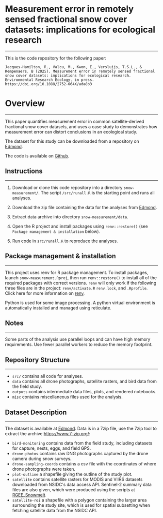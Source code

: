 # Measurement error in remotely sensed fractional snow cover datasets: implications for ecological research

------------------------------------------------------------------------

This is the code repository for the following paper:

`Jacques-Hamilton, R., Valcu, M., Kwon, E., Versluijs, T.S.L., & Kempenaers, B (2025). Measurement error in remotely sensed fractional snow cover datasets: implications for ecological research. Environmental Research Ecology, in press. https://doi.org/10.1088/2752-664X/ada8b3`  

# Overview

------------------------------------------------------------------------

This paper quantifies measurement error in common satellite-derived fractional snow cover datasets, and uses a case study to demonstrates how measurement error can distort conclusions in an ecological study.

The dataset for this study can be downloaded from a repository on [Edmond](https://edmond.mpg.de/privateurl.xhtml?token=9a080a7e-ba68-4777-bb40-3763dbe3fe90).

The code is available on [Github](https://github.com/rowanjh/snow-measurement).

## Instructions

------------------------------------------------------------------------

1.  Download or clone this code repository into a directory `snow-measurement/`. The script `/src/runall.R` is the starting point and runs all analyses.

2.  Download the zip file containing the data for the analyses from [Edmond](https://edmond.mpg.de/privateurl.xhtml?token=9a080a7e-ba68-4777-bb40-3763dbe3fe90).

3.  Extract data archive into directory `snow-measurement/data`.

4.  Open the R project and install packages using `renv::restore()` (see `Package management & installation` below).

5.  Run code in `src/runall.R` to reproduce the analyses.

## Package management & installation

------------------------------------------------------------------------

This project uses renv for R package management. To install packages, launch `snow-measurement.Rproj`, then run `renv::restore()` to install all of the required packages with correct versions. `renv` will only work if the following three files are in the project: `renv/activate.R` `renv.lock`, and `.Rprofile`. Click here for more information on [renv](https://rstudio.github.io/renv/articles/renv.html).

Python is used for some image processing. A python virtual environment is automatically installed and managed using reticulate.

## Notes

------------------------------------------------------------------------

Some parts of the analysis use parallel loops and can have high memory requirements. Use fewer parallel workers to reduce the memory footprint.

## Repository Structure

------------------------------------------------------------------------

-   `src/` contains all code for analyses.
-   `data` contains all drone photographs, satellite rasters, and bird data from the field study.
-   `outputs` contains intermediate data files, plots, and rendered notebooks.
-   `misc` contains miscellaneous files used for the analysis.

## Dataset Description

------------------------------------------------------------------------

The dataset is available at [Edmond](https://edmond.mpg.de/privateurl.xhtml?token=9a080a7e-ba68-4777-bb40-3763dbe3fe90). Data is in a 7zip file, use the 7zip tool to extract the archive https://www.7-zip.org/:

-   `bird-monitoring` contains data from the field study, including datasets for capture, nests, eggs, and field GPS.
-   `drone-photos` contains raw DNG photographs captured by the drone camera during snow surveys. 
-   `drone-sampling-coords` contains a csv file with the coordinates of where drone photographs were taken.
-   `plot-outline` a shapefile giving the outline of the study plot.
-   `satellite` contains satellite rasters for MODIS and VIIRS datasets downloaded from NSIDC's data access API. Sentinel-2 summary data files are also given, which were produced using the scripts at [RGEE_Snowmelt](https://github.com/TVersluijs/RGEE_Snowmelt).
-   `satellite-roi` a shapefile with a polygon containing the larger area surrounding the study site, which is used for spatial subsetting when fetching satellite data from the NSIDC API.
